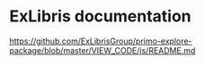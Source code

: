 # ExLibris documentation

https://github.com/ExLibrisGroup/primo-explore-package/blob/master/VIEW_CODE/js/README.md
